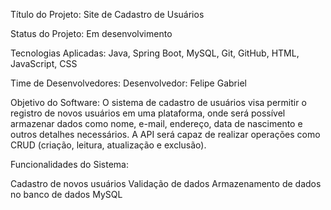 
Título do Projeto:
Site de Cadastro de Usuários

Status do Projeto:
Em desenvolvimento

Tecnologias Aplicadas:
Java, Spring Boot, MySQL, Git, GitHub, HTML, JavaScript, CSS

Time de Desenvolvedores:
Desenvolvedor: Felipe Gabriel

Objetivo do Software:
O sistema de cadastro de usuários visa permitir o registro de novos usuários em uma plataforma, onde será possível armazenar dados como nome, e-mail, endereço, data de nascimento e outros detalhes necessários. A API será capaz de realizar operações como CRUD (criação, leitura, atualização e exclusão).

Funcionalidades do Sistema:

Cadastro de novos usuários
Validação de dados
Armazenamento de dados no banco de dados MySQL
